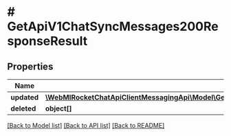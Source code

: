 # # GetApiV1ChatSyncMessages200ResponseResult

## Properties

Name | Type | Description | Notes
------------ | ------------- | ------------- | -------------
**updated** | [**\WebMIRocketChatApiClientMessagingApi\Model\GetApiV1ChatSyncMessages200ResponseResultUpdatedInner[]**](GetApiV1ChatSyncMessages200ResponseResultUpdatedInner.md) |  | [optional]
**deleted** | **object[]** |  | [optional]

[[Back to Model list]](../../README.md#models) [[Back to API list]](../../README.md#endpoints) [[Back to README]](../../README.md)
